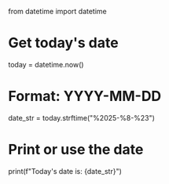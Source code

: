from datetime import datetime

# Get today's date
today = datetime.now()

# Format: YYYY-MM-DD
date_str = today.strftime("%2025-%8-%23")

# Print or use the date
print(f"Today's date is: {date_str}")